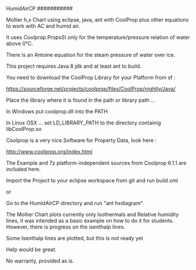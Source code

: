 HumidAirCP
###########

Mollier h,x Chart using eclipse, java, ant with CoolProp plus other equations
to work with AC and humid air.

It uses Coolprop.PropsSI only for the temperature/pressure relation of water above 0°C.

There is an Antoine equation for the steam pressure of water over ice.

This project requires Java 8 jdk and at least ant to build.

You need to download the CoolProp Library for your Platform from sf :

https://sourceforge.net/projects/coolprop/files/CoolProp/nightly/Java/

Place the library where it is found in the path or library path ...

In Windows put coolprop.dll into the PATH

In Linux OSX ... set LD_LIBRARY_PATH to the directory containig libCoolProp.so

Coolprop is a very nice Software for Property Data, look here :

http://www.coolprop.org/index.html

The Example and 7z platform-independent sources from Coolprop 6.1.1 are included here.

Import the Project to your eclipse workspace from git and run build.xml

or

Go to the HumidAirCP directory and run "ant hxdiagram"

The Mollier Chart plots currently only Isothermals and Relative humidity lines, it
was intended as a basic example on how to do it for students. However, there is
progress on the isenthalp lines. 

Some Isenthalp lines are plotted, but this is not ready yet

Help would be great.
 
No warranty, provided as is.

